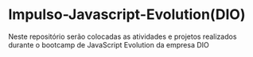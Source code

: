 # Impulso-Javascript-Evolution(DIO)

Neste repositório serão colocadas as atividades e projetos realizados durante o bootcamp de JavaScript Evolution da empresa DIO
